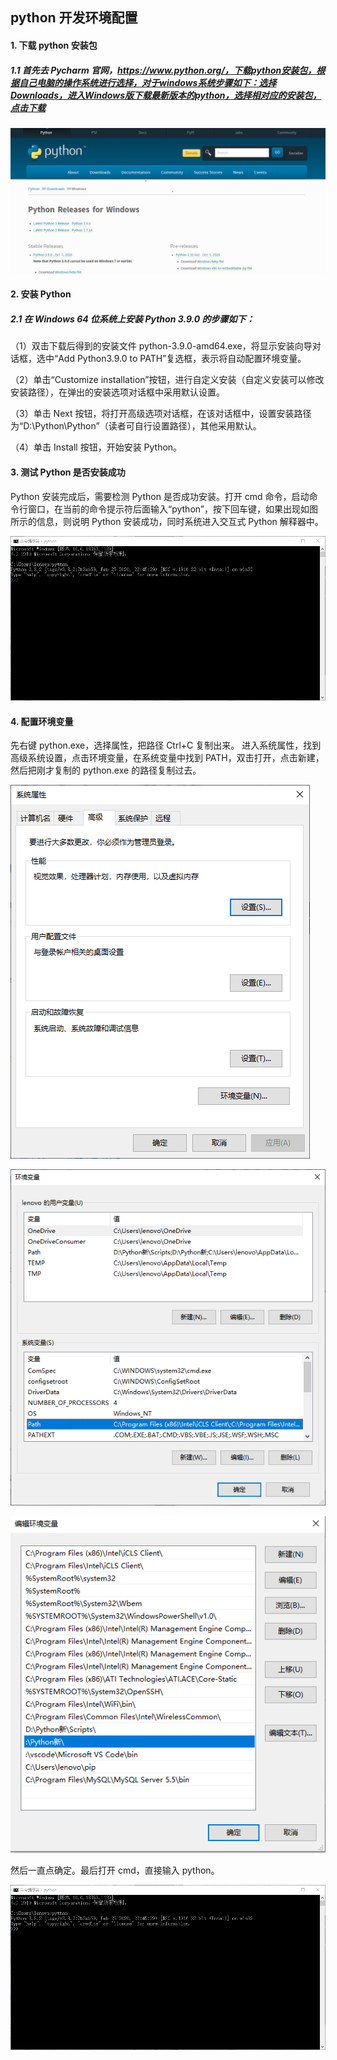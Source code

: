 ## python 开发环境配置

#### 1. 下载 python 安装包

##### 1.1 首先去 Pycharm 官网，https://www.python.org/，下载python安装包，根据自己电脑的操作系统进行选择，对于windows系统步骤如下：选择Downloads，进入Windows版下载最新版本的python，选择相对应的安装包，点击下载

![](https://github.com/qiweiyang123/IMG/raw/main/1.png)

#### 2. 安装 Python

##### 2.1 在 Windows 64 位系统上安装 Python 3.9.0 的步骤如下：

（1）双击下载后得到的安装文件 python-3.9.0-amd64.exe，将显示安装向导对话框，选中“Add Python3.9.0 to PATH”复选框，表示将自动配置环境变量。

（2）单击“Customize installation”按钮，进行自定义安装（自定义安装可以修改安装路径），在弹出的安装选项对话框中采用默认设置。

（3）单击 Next 按钮，将打开高级选项对话框，在该对话框中，设置安装路径为“D:\Python\Python”（读者可自行设置路径），其他采用默认。

（4）单击 Install 按钮，开始安装 Python。

#### 3. 测试 Python 是否安装成功
Python 安装完成后，需要检测 Python 是否成功安装。打开 cmd 命令，启动命令行窗口，在当前的命令提示符后面输入“python”，按下回车键，如果出现如图所示的信息，则说明 Python 安装成功，同时系统进入交互式 Python 解释器中。
  
![](https://github.com/qiweiyang123/IMG/raw/main/2.png)

#### 4. 配置环境变量

先右键 python.exe，选择属性，把路径 Ctrl+C 复制出来。
进入系统属性，找到高级系统设置，点击环境变量，在系统变量中找到 PATH，双击打开，点击新建，然后把刚才复制的 python.exe 的路径复制过去。

![](https://github.com/qiweiyang123/IMG/raw/main/3.png)

![](https://github.com/qiweiyang123/IMG/raw/main/4.png)

![](https://github.com/qiweiyang123/IMG/raw/main/5.png)

然后一直点确定。最后打开 cmd，直接输入 python。

![](https://github.com/qiweiyang123/IMG/raw/main/2.png)

